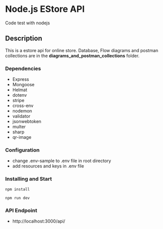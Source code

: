 # Node.js EStore API

Code test with nodejs

## Description

This is a estore api for online store. Database, Flow diagrams and postman collections are in the **diagrams_and_postman_collections** folder.

### Dependencies

- Express
- Mongoose
- Helmat
- dotenv
- stripe
- cross-env
- nodemon
- validator
- jsonwebtoken
- multer
- sharp
- qr-image

### Configuration

- change .env-sample to .env file in root directory
- add resources and keys in .env file

### Installing and Start

```
npm install
```

```
npm run dev
```

### API Endpoint

- http://localhost:3000/api/
